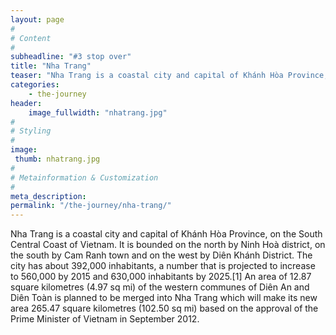 ```yaml
---
layout: page
#
# Content
#
subheadline: "#3 stop over"
title: "Nha Trang"
teaser: "Nha Trang is a coastal city and capital of Khánh Hòa Province, on the South Central Coast of Vietnam. It is bounded on the north by Ninh Hoà district, on the south by Cam Ranh town and on the west by Diên Khánh District."
categories:
    - the-journey
header:
    image_fullwidth: "nhatrang.jpg"
#
# Styling
#
image:
 thumb: nhatrang.jpg
#
# Metainformation & Customization
#
meta_description:
permalink: "/the-journey/nha-trang/"
---
```


Nha Trang is a coastal city and capital of Khánh Hòa Province, on the South Central Coast of Vietnam. It is bounded on the north by Ninh Hoà district, on the south by Cam Ranh town and on the west by Diên Khánh District. The city has about 392,000 inhabitants, a number that is projected to increase to 560,000 by 2015 and 630,000 inhabitants by 2025.[1] An area of 12.87 square kilometres (4.97 sq mi) of the western communes of Diên An and Diên Toàn is planned to be merged into Nha Trang which will make its new area 265.47 square kilometres (102.50 sq mi) based on the approval of the Prime Minister of Vietnam in September 2012. 
